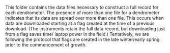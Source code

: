 This folder contains the data files necessary to construct a full record for each dendrometer. 
The presence of more than one file for a dendrometer indicates that its data are spread over more than one file. 
This occurs when data are downloaded starting at a flag created at the time of a previous download.
(The instruments retain the full data record, but downloading just from a flag saves time/ laptop power in the field.) 
Tentatively, we are following the protocol that flags are created in the late winter/early spring prior to the commencement of growth.
